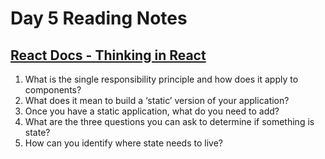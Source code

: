 # Day 5 Reading Notes

## [React Docs - Thinking in React](https://reactjs.org/docs/thinking-in-react.html)

1. What is the single responsibility principle and how does it apply to components?
2. What does it mean to build a ‘static’ version of your application?
3. Once you have a static application, what do you need to add?
4. What are the three questions you can ask to determine if something is state?
5. How can you identify where state needs to live?

